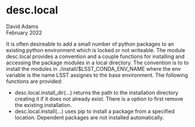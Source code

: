 # desc.local

David Adams  
February 2022

It is often desireable to add a small number of python packages to an existing python environment which is locked or not writeable. The module desc.local provides a convention and a couple functions for installing and accessing the package modules in a local directory. The convention is to to install the modules in ./install/$LSST_CONDA_ENV_NAME where the env variable is the name LSST assignes to the base environment. The following functions are provided:
* desc.local.install_dir(...) returns the path to the installation directory creating it if it does not already exist. There is a option to first remove the existing installation.
* desc.local.install(...) uses pip to install a package from a specified location. Dependent packages are not installed automatically.

